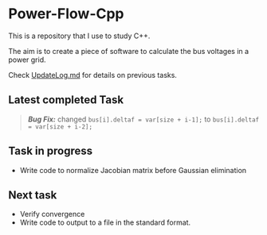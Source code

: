 # Power-Flow-Cpp
This is a repository that I use to study C++.

The aim is to create a piece of software to calculate the bus voltages in a power grid.

Check [UpdateLog.md](/UpdateLog.md) for details on previous tasks.

## Latest completed Task 

> ***Bug Fix:*** changed `bus[i].deltaf = var[size + i-1];` to `bus[i].deltaf = var[size + i-2];`

## Task in progress

- Write code to normalize Jacobian matrix before Gaussian elimination

## Next task
- Verify convergence
- Write code to output to a file in the standard format.